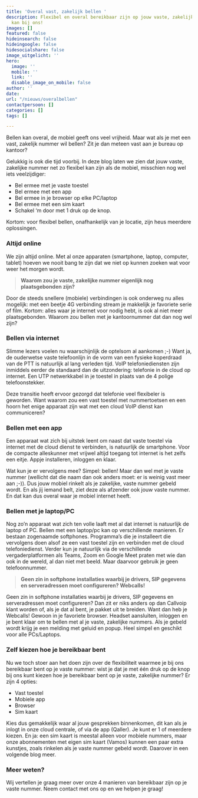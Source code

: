 ```yaml
---
title: 'Overal vast, zakelijk bellen '
description: Flexibel en overal bereikbaar zijn op jouw vaste, zakelijke nummer? Dat
  kan bij ons!
images: []
featured: false
hideinsearch: false
hideingoogle: false
hidesocialshare: false
image_uitgelicht: ''
hero:
  image: ''
  mobile: ''
  link: ''
  disable_image_on_mobile: false
author: ''
date: 
url: "/nieuws/overalbellen"
contactpersoon: []
categories: []
tags: []

---
```

Bellen kan overal, de mobiel geeft ons veel vrijheid. Maar wat als je met een vast, zakelijk nummer wil bellen? Zit je dan meteen vast aan je bureau op kantoor?

Gelukkig is ook die tijd voorbij. In deze blog laten we zien dat jouw vaste, zakelijke nummer net zo flexibel kan zijn als de mobiel, misschien nog wel iets veelzijdiger:

* Bel ermee met je vaste toestel
* Bel ermee met een app
* Bel ermee in je browser op elke PC/laptop
* Bel ermee met een sim kaart
* Schakel ‘m door met 1 druk op de knop.

Kortom: voor flexibel bellen, onafhankelijk van je locatie, zijn heus meerdere oplossingen.

### Altijd online

We zijn altijd online. Met al onze apparaten (smartphone, laptop, computer, tablet) hoeven we nooit bang te zijn dat we niet op kunnen zoeken wat voor weer het morgen wordt.

> **Waarom zou je vaste, zakelijke nummer eigenlijk nog plaatsgebonden zijn?**

Door de steeds snellere (mobiele) verbindingen is ook onderweg nu alles mogelijk: met een beetje 4G verbinding stream je makkelijk je favoriete serie of film. Kortom: alles waar je internet voor nodig hebt, is ook al niet meer plaatsgebonden. Waarom zou bellen met je kantoornummer dat dan nog wel zijn?

### Bellen via internet

Slimme lezers voelen nu waarschijnlijk de optelsom al aankomen ;-) Want ja, de ouderwetse vaste telefoonlijn in de vorm van een fysieke koperdraad van de PTT is natuurlijk al lang verleden tijd. VoIP telefoniediensten zijn inmiddels eerder de standaard dan de uitzondering: telefonie in de cloud op internet. Een UTP netwerkkabel in je toestel in plaats van de 4 polige telefoonstekker.

Deze transitie heeft ervoor gezorgd dat telefonie veel flexibeler is geworden. Want waarom zou een vast toestel met nummertoetsen en een hoorn het enige apparaat zijn wat met een cloud VoIP dienst kan communiceren?

### Bellen met een app

Een apparaat wat zich bij uitstek leent om naast dat vaste toestel via internet met de cloud dienst te verbinden, is natuurlijk de smartphone. Voor de compacte alleskunner met vrijwel altijd toegang tot internet is het zelfs een eitje. Appje installeren, inloggen en klaar.

Wat kun je er vervolgens mee? Simpel: bellen! Maar dan wel met je vaste nummer (wellicht dat die naam dan ook anders moet: er is weinig vast meer aan ;-)). Dus jouw mobiel rinkelt als je zakelijke, vaste nummer gebeld wordt. En als jij iemand belt, ziet deze als afzender ook jouw vaste nummer. En dat kan dus overal waar je mobiel internet heeft.

### Bellen met je laptop/PC

Nog zo’n apparaat wat zich ten volle laaft met al dat internet is natuurlijk de laptop of PC. Bellen met een laptop/pc kan op verschillende manieren. Er bestaan zogenaamde softphones. Programma’s die je installeert die vervolgens doen alsof ze een vast toestel zijn en verbinden met de cloud telefoniedienst. Verder kun je natuurlijk via de verschillende vergaderplatformen als Teams, Zoom en Google Meet praten met wie dan ook in de wereld, al dan niet met beeld. Maar daarvoor gebruik je geen telefoonnummer.

> **Geen zin in softphone installaties waarbij je drivers, SIP gegevens en serveradressen moet configureren? Webcalls!**

Geen zin in softphone installaties waarbij je drivers, SIP gegevens en serveradressen moet configureren? Dan zit er niks anders op dan Callvoip klant worden of, als je dat al bent, je pakket uit te breiden. Want dan heb je Webcalls! Gewoon in je favoriete browser. Headset aansluiten, inloggen en je bent klaar om te bellen met al je vaste, zakelijke nummers. Als je gebeld wordt krijg je een melding met geluid en popup. Heel simpel en geschikt voor alle PCs/Laptops.

### Zelf kiezen hoe je bereikbaar bent

Nu we toch stoer aan het doen zijn over de flexibiliteit waarmee je bij ons bereikbaar bent op je vaste nummer: wist je dat je met één druk op de knop bij ons kunt kiezen hoe je bereikbaar bent op je vaste, zakelijke nummer? Er zijn 4 opties:

* Vast toestel
* Mobiele app
* Browser
* Sim kaart

Kies dus gemakkelijk waar al jouw gesprekken binnenkomen, dit kan als je inlogt in onze cloud centrale, of via de app (Qaller). Je kunt er 1 of meerdere kiezen. En ja: een sim kaart is meestal alleen voor mobiele nummers, maar onze abonnementen met eigen sim kaart (Vamos) kunnen een paar extra kunstjes, zoals rinkelen als je vaste nummer gebeld wordt. Daarover in een volgende blog meer.

### Meer weten?

Wij vertellen je graag meer over onze 4 manieren van bereikbaar zijn op je vaste nummer. Neem contact met ons op en we helpen je graag!